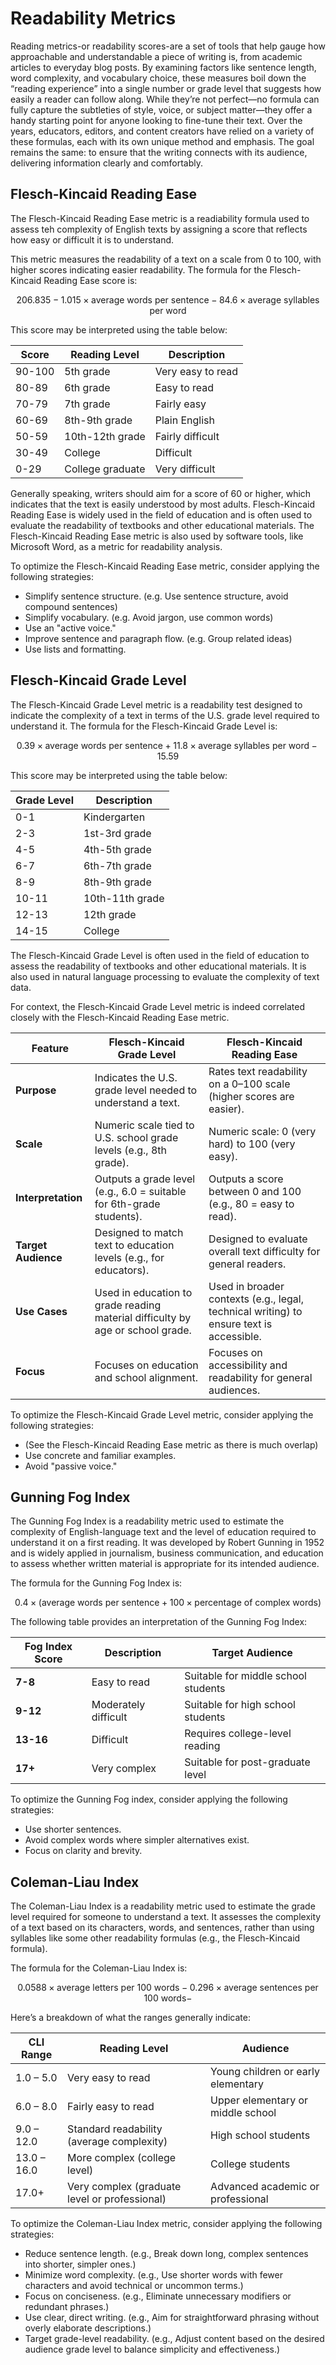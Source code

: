 # Readability Metrics
Reading metrics-or readability scores-are a set of tools that help gauge how approachable and understandable a piece of writing is, from academic articles to everyday blog posts. By examining factors like sentence length, word complexity, and vocabulary choice, these measures boil down the “reading experience” into a single number or grade level that suggests how easily a reader can follow along. While they’re not perfect—no formula can fully capture the subtleties of style, voice, or subject matter—they offer a handy starting point for anyone looking to fine-tune their text. Over the years, educators, editors, and content creators have relied on a variety of these formulas, each with its own unique method and emphasis. The goal remains the same: to ensure that the writing connects with its audience, delivering information clearly and comfortably.



## Flesch-Kincaid Reading Ease
The Flesch-Kincaid Reading Ease metric is a readiability formula used to assess teh complexity of English texts by assigning a score that reflects how easy or difficult it is to understand.

This metric measures the readability of a text on a scale from 0 to 100, with higher scores indicating easier readability. The formula for the Flesch-Kincaid Reading Ease score is:

$$
206.835 - 1.015 \times \text{average words per sentence} - 84.6 \times \text{average syllables per word}
$$

This score may be interpreted using the table below:

| Score  | Reading Level       | Description           |
|--------|---------------------|-----------------------|
| 90-100 | 5th grade           | Very easy to read     |
| 80-89  | 6th grade           | Easy to read          |
| 70-79  | 7th grade           | Fairly easy           |
| 60-69  | 8th-9th grade       | Plain English         |
| 50-59  | 10th-12th grade     | Fairly difficult      |
| 30-49  | College             | Difficult             |
| 0-29   | College graduate    | Very difficult        |

Generally speaking, writers should aim for a score of 60 or higher, which indicates that the text is easily understood by most adults. Flesch-Kincaid Reading Ease is widely used in the field of education and is often used to evaluate the readability of textbooks and other educational materials. The Flesch-Kincaid Reading Ease metric is also used by software tools, like Microsoft Word, as a metric for readability analysis.

To optimize the Flesch-Kincaid Reading Ease metric, consider applying the following strategies:

- Simplify sentence structure. (e.g. Use sentence structure, avoid compound sentences)
- Simplify vocabulary. (e.g. Avoid jargon, use common words)
- Use an "active voice."
- Improve sentence and paragraph flow. (e.g. Group related ideas)
- Use lists and formatting.


## Flesch-Kincaid Grade Level
The Flesch-Kincaid Grade Level metric is a readability test designed to indicate the complexity of a text in terms of the U.S. grade level required to understand it. The formula for the Flesch-Kincaid Grade Level is:

$$
0.39 \times \text{average words per sentence} + 11.8 \times \text{average syllables per word} - 15.59
$$

This score may be interpreted using the table below:

| Grade Level | Description           |
|-------------|-----------------------|
| 0-1         | Kindergarten          |
| 2-3         | 1st-3rd grade         |
| 4-5         | 4th-5th grade         |
| 6-7         | 6th-7th grade         |
| 8-9         | 8th-9th grade         |
| 10-11       | 10th-11th grade       |
| 12-13       | 12th grade            |
| 14-15       | College               |

The Flesch-Kincaid Grade Level is often used in the field of education to assess the readability of textbooks and other educational materials. It is also used in natural language processing to evaluate the complexity of text data.

For context, the Flesch-Kincaid Grade Level metric is indeed correlated closely with the Flesch-Kincaid Reading Ease metric.

| Feature                     | Flesch-Kincaid Grade Level         | Flesch-Kincaid Reading Ease           |
|-----------------------------|------------------------------------|---------------------------------------|
| **Purpose**                 | Indicates the U.S. grade level needed to understand a text. | Rates text readability on a 0–100 scale (higher scores are easier). |
| **Scale**                   | Numeric scale tied to U.S. school grade levels (e.g., 8th grade). | Numeric scale: 0 (very hard) to 100 (very easy). |
| **Interpretation**          | Outputs a grade level (e.g., 6.0 = suitable for 6th-grade students). | Outputs a score between 0 and 100 (e.g., 80 = easy to read). |
| **Target Audience**         | Designed to match text to education levels (e.g., for educators). | Designed to evaluate overall text difficulty for general readers. |
| **Use Cases**               | Used in education to grade reading material difficulty by age or school grade. | Used in broader contexts (e.g., legal, technical writing) to ensure text is accessible. |
| **Focus**                   | Focuses on education and school alignment. | Focuses on accessibility and readability for general audiences. |

To optimize the Flesch-Kincaid Grade Level metric, consider applying the following strategies:

- (See the Flesch-Kincaid Reading Ease metric as there is much overlap)
- Use concrete and familiar examples.
- Avoid "passive voice."



## Gunning Fog Index
The Gunning Fog Index is a readability metric used to estimate the complexity of English-language text and the level of education required to understand it on a first reading. It was developed by Robert Gunning in 1952 and is widely applied in journalism, business communication, and education to assess whether written material is appropriate for its intended audience.

The formula for the Gunning Fog Index is:

$$
0.4 \times (\text{average words per sentence} + 100 \times \text{percentage of complex words})
$$

The following table provides an interpretation of the Gunning Fog Index:

| Fog Index Score | Description                              | Target Audience                     |
|------------------|------------------------------------------|--------------------------------------|
| **7-8**         | Easy to read                             | Suitable for middle school students |
| **9-12**        | Moderately difficult                     | Suitable for high school students   |
| **13-16**       | Difficult                                | Requires college-level reading      |
| **17+**         | Very complex                             | Suitable for post-graduate level    |

To optimize the Gunning Fog index, consider applying the following strategies:

- Use shorter sentences.
- Avoid complex words where simpler alternatives exist.
- Focus on clarity and brevity.



## Coleman-Liau Index
The Coleman-Liau Index is a readability metric used to estimate the grade level required for someone to understand a text. It assesses the complexity of a text based on its characters, words, and sentences, rather than using syllables like some other readability formulas (e.g., the Flesch-Kincaid formula).

The formula for the Coleman-Liau Index is:

$$
0.0588 \times \text{average letters per 100 words} - 0.296 \times \text{average sentences per 100 words} - 
$$

Here’s a breakdown of what the ranges generally indicate:

| **CLI Range**   | **Reading Level**                                | **Audience**                          |
|------------------|-------------------------------------------------|---------------------------------------|
| 1.0 – 5.0       | Very easy to read                               | Young children or early elementary   |
| 6.0 – 8.0       | Fairly easy to read                             | Upper elementary or middle school    |
| 9.0 – 12.0      | Standard readability (average complexity)       | High school students                 |
| 13.0 – 16.0     | More complex (college level)                    | College students                     |
| 17.0+           | Very complex (graduate level or professional)   | Advanced academic or professional    |

To optimize the Coleman-Liau Index metric, consider applying the following strategies:

- Reduce sentence length. (e.g., Break down long, complex sentences into shorter, simpler ones.)
- Minimize word complexity. (e.g., Use shorter words with fewer characters and avoid technical or uncommon terms.)
- Focus on conciseness. (e.g., Eliminate unnecessary modifiers or redundant phrases.)
- Use clear, direct writing. (e.g., Aim for straightforward phrasing without overly elaborate descriptions.)
- Target grade-level readability. (e.g., Adjust content based on the desired audience grade level to balance simplicity and effectiveness.)